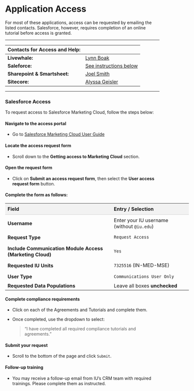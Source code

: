 # Application Access

For most of these applications, access can be requested by emailing the listed contacts. Salesforce, however, requires completion of an online tutorial before access is granted.  

---

|Contacts for Access and Help:||
|-----------------------------|-----|
|**Livewhale:**| [Lynn Boak](mailto:lboak@iu.edu)|
|**Saleforce:**| [See instructions below](#salesforce-access)|
|**Sharepoint & Smartsheet:**|[Joel Smith](mailto:joelsmit@iu.edu)|
|**Sitecore:**| [Alyssa Geisler](mailto:ajgeisle@iu.edu)|


---

### Salesforce Access

To request access to Salesforce Marketing Cloud, follow the steps below:

#### Navigate to the access portal

- Go to [Salesforce Marketing Cloud User Guide](https://salesforce.ucm.iu.edu)



#### Locate the access request form

- Scroll down to the **Getting access to Marketing Cloud** section.



#### Open the request form

- Click on **Submit an access request form**, then select the **User access request form** button.



#### Complete the form as follows:

<table style ="width: 100%; border-collapse: collapse; min-width: 600px;">
  <thead>
    <tr style="background-color: #f2f2f2;">
      <th scope="col" style="text-align: left; padding: 0.5rem; border-bottom: 1px solid #ccc;">Field</th>
      <th scope="col" style="text-align: left; padding: 0.5rem; border-bottom: 1px solid #ccc;">Entry / Selection</th>
    </tr>
  </thead>
  <tbody>
    <tr>
      <td style="padding: 0.5rem;"><strong>Username</strong></td>
      <td style="padding: 0.5rem;">Enter your IU username (without <code>@iu.edu</code>)</td>
    </tr>
    <tr>
      <td style="padding: 0.5rem;"><strong>Request Type</strong></td>
      <td><code>Request Access</code></td>
    </tr>
    <tr>
      <td style="padding: 0.5rem;"><strong>Include Communication Module Access (Marketing Cloud)</strong></td>
      <td><code>Yes</code></td>
    </tr>
    <tr>
      <td style="padding: 0.5rem;"><strong>Requested IU Units</strong></td>
      <td><code>7325516</code> (IN-MED-MSE)</td>
    </tr>
    <tr>
      <td style="padding: 0.5rem;"><strong>User Type</strong></td>
      <td style="padding: 0.5rem;"><code>Communications User Only</code></td>
    </tr>
    <tr>
      <td><strong>Requested Data Populations</strong></td>
      <td>Leave all boxes <strong>unchecked</strong></td>
    </tr>
  </tbody>
</table>



#### Complete compliance requirements

- Click on each of the Agreements and Tutorials and complete them.

- Once completed, use the dropdown to select:
    >“I have completed all required compliance tutorials and agreements.”


#### Submit your request

- Scroll to the bottom of the page and click `Submit`.



#### Follow-up training

- You may receive a follow-up email from IU’s CRM team with required trainings. Please complete them as instructed.

